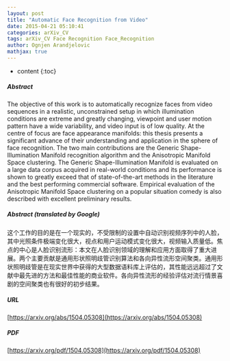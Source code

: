 ```yaml
---
layout: post
title: "Automatic Face Recognition from Video"
date: 2015-04-21 05:10:41
categories: arXiv_CV
tags: arXiv_CV Face Recognition Face_Recognition
author: Ognjen Arandjelovic
mathjax: true
---
```


* content
{:toc}

##### Abstract
The objective of this work is to automatically recognize faces from video sequences in a realistic, unconstrained setup in which illumination conditions are extreme and greatly changing, viewpoint and user motion pattern have a wide variability, and video input is of low quality. At the centre of focus are face appearance manifolds: this thesis presents a significant advance of their understanding and application in the sphere of face recognition. The two main contributions are the Generic Shape-Illumination Manifold recognition algorithm and the Anisotropic Manifold Space clustering. The Generic Shape-Illumination Manifold is evaluated on a large data corpus acquired in real-world conditions and its performance is shown to greatly exceed that of state-of-the-art methods in the literature and the best performing commercial software. Empirical evaluation of the Anisotropic Manifold Space clustering on a popular situation comedy is also described with excellent preliminary results.

##### Abstract (translated by Google)
这个工作的目的是在一个现实的，不受限制的设置中自动识别视频序列中的人脸，其中光照条件极端变化很大，视点和用户运动模式变化很大，视频输入质量低。焦点的中心是人脸识别流形：本文在人脸识别领域的理解和应用方面取得了重大进展。两个主要贡献是通用形状照明歧管识别算法和各向异性流形空间聚类。通用形状照明歧管是在现实世界中获得的大型数据语料库上评估的，其性能远远超过了文献中最先进的方法和最佳性能的商业软件。各向异性流形的经验评估对流行情景喜剧的空间聚类也有很好的初步结果。

##### URL
[https://arxiv.org/abs/1504.05308](https://arxiv.org/abs/1504.05308)

##### PDF
[https://arxiv.org/pdf/1504.05308](https://arxiv.org/pdf/1504.05308)

